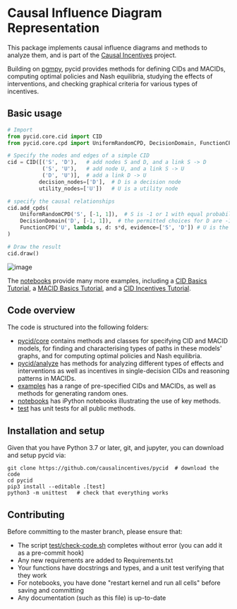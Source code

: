 # Causal Influence Diagram Representation

This package implements causal influence diagrams and methods to analyze them, and is part of the
[Causal Incentives](https://causalincentives.com) project.

Building on [pgmpy](https://pgmpy.org/), pycid provides methods for 
defining CIDs and MACIDs, 
computing optimal policies and Nash equilibria,
studying the effects of interventions, and
checking graphical criteria for various types of incentives. 

## Basic usage

```python
# Import
from pycid.core.cid import CID
from pycid.core.cpd import UniformRandomCPD, DecisionDomain, FunctionCPD

# Specify the nodes and edges of a simple CID
cid = CID([('S', 'D'),   # add nodes S and D, and a link S -> D
           ('S', 'U'),   # add node U, and a link S -> U
           ('D', 'U')],  # add a link D -> U
          decision_nodes=['D'],  # D is a decision node
          utility_nodes=['U'])   # U is a utility node

# specify the causal relationships
cid.add_cpds(
    UniformRandomCPD('S', [-1, 1]),  # S is -1 or 1 with equal probability
    DecisionDomain('D', [-1, 1]),  # the permitted choices for D are -1 and 1
    FunctionCPD('U', lambda s, d: s*d, evidence=['S', 'D']) # U is the product of S and D
)

# Draw the result
cid.draw()
```

![image](./image.png "")

The [notebooks](./notebooks) provide many more examples, including
a [CID Basics Tutorial](./notebooks/CID_Basics_Tutorial.ipynb), 
a [MACID Basics Tutorial](./notebooks/MACID_Basics_Tutorial.ipynb), and
a [CID Incentives Tutorial](./notebooks/CID_Incentives_Tutorial.ipynb).

## Code overview

The code is structured into the following folders:
* [pycid/core](./pycid/core) contains methods and classes for specifying CID and MACID models,
  for finding and characterising types of paths in these models' graphs, and for 
  computing optimal policies and Nash equilibria.
* [pycid/analyze](./pycid/analyze) has methods for analyzing different types of effects and interventions
as well as incentives in single-decision CIDs and reasoning patterns in MACIDs.
* [examples](./examples) has a range of pre-specified CIDs and MACIDs, 
  as well as methods for generating random ones.
* [notebooks](./notebooks) has iPython notebooks illustrating the use of key methods.
* [test](./test) has unit tests for all public methods.

## Installation and setup

Given that you have Python 3.7 or later, git, and jupyter, 
you can download and setup pycid via:

```shell
git clone https://github.com/causalincentives/pycid  # download the code
cd pycid
pip3 install --editable .[test]
python3 -m unittest   # check that everything works
```

## Contributing

Before committing to the master branch, please ensure that:
* The script [test/check-code.sh](test/check-code.sh) completes without error (you can add it as a pre-commit hook)
* Any new requirements are added to Requirements.txt
* Your functions have docstrings and types, and a unit test verifying that they work
* For notebooks, you have done "restart kernel and run all cells" before saving and committing 
* Any documentation (such as this file) is up-to-date
